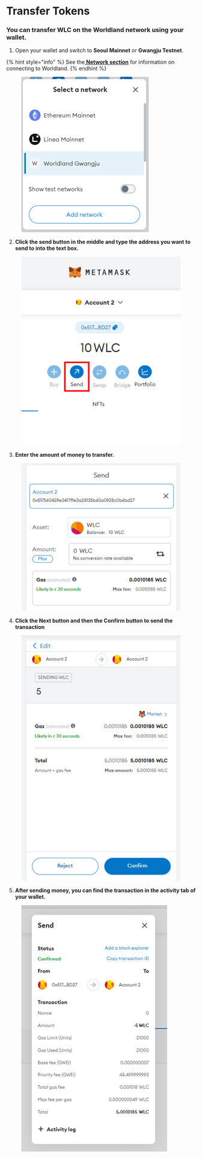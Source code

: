 # Transfer Tokens



### You can transfer WLC on the Worldland network using your wallet.

1. Open your wallet and switch to **Seoul Mainnet** or **Gwangju Testnet**.

{% hint style="info" %}
See the[ **Network section**](network.md) for information on connecting to Worldland.
{% endhint %}

<figure><img src="../.gitbook/assets/image (10).png" alt=""><figcaption></figcaption></figure>

2. **Click the send button in the middle and type the address you want to send to into the text box.**

<figure><img src="../.gitbook/assets/image (12).png" alt=""><figcaption></figcaption></figure>

3. **Enter the amount of money to transfer.**

<figure><img src="../.gitbook/assets/image (5).png" alt=""><figcaption></figcaption></figure>

4. **Click the Next button and then the Confirm button to send the transaction**

<figure><img src="../.gitbook/assets/image (3).png" alt=""><figcaption></figcaption></figure>

5. **After sending money, you can find the transaction in the activity tab of your wallet.**

<figure><img src="../.gitbook/assets/image (8).png" alt=""><figcaption></figcaption></figure>



